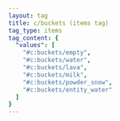 ```yaml
---
layout: tag
title: c/buckets (items tag)
tag_type: items
tag_content: {
  "values": [
    "#c:buckets/empty",
    "#c:buckets/water",
    "#c:buckets/lava",
    "#c:buckets/milk",
    "#c:buckets/powder_snow",
    "#c:buckets/entity_water"
  ]
}
---
```

